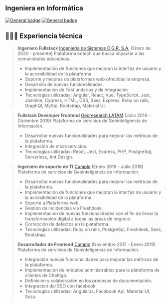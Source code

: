 ## Ingeniera en Informática
 [![General badge](https://img.shields.io/badge/Gmail-D14836?style=for-the-badge&logo=gmail&logoColor=white)](mailto:leiladip33@gmail.com)
 [![General badge](https://img.shields.io/badge/LinkedIn-0077B5?style=for-the-badge&logo=linkedin&logoColor=white)](https://www.linkedin.com/in/leila-deyanira-inagas/)

## 👩🏼‍💻 Experiencia técnica

> **Ingeniero Fullstack** [Ingeniería de Sistemas O.G.R. S.A.](https://www.linkedin.com/company/open-green-road/mycompany/) (Enero de 2020 - presente)
Plataforma edtech que busca impactar a las comunidades educativas.
> - Implementación de funciones que mejoran la interfaz de usuario y la accesibilidad de la plataforma
> - Soporte y mejoras de plataformas web ofrecidas la empresa.
> - Desarrollo de nuevas funcionalidades.
> - Implementación de Test unitarios y de integración
> - Tecnologías utilizadas: Angular, React, Vue, TypeScript, Jest, Jazmine, Cypress, HTML, CSS, Sass, Express, Ruby on rails, GraphQl, MySql, Bootstrap, Material UI.



> **Fullstack Developer Frontend** [Georesearch LATAM](https://www.linkedin.com/company/georesearchlatam/) (Julio 2019 - Diciembre 2019)
Plataforma de servicios de Geointeligencia de Información.
> - Desarrollar nuevas funcionalidades para mejorar las métricas de la plataforma.
> - Integración de microservicios.
> - Tecnologías utilizadas: React, Jest, Express, PHP, PostgreSql, Serverless, Ant Design.


> **Ingeniero de soporte de TI** [Cumplo](https://www.linkedin.com/company/cumplo/) (Enero 2019 - Julio 2019)
Plataforma de servicios de Geointeligencia de Información.
> - Desarrollar nuevas funcionalidades para mejorar las métricas de la plataforma.
> - Implementación de funciones que mejoran la interfaz de usuario y la accesibilidad de la plataforma
> - Soporte a Plataforma web. 
> - Gestión de incidencias vía Freshdesk. 
> - Implementación de nuevas funcionalidades con el fin de llevar la transformación digital a todas las áreas de negocio.
> - Corrección de defectos en la plataforma.
> - Tecnologías utilizadas: Ruby on rails, PostgreSql, Freshdesk, Sass, Bootstrap.

> **Desarrollador de Frontend** [Cumplo](https://www.linkedin.com/company/chattigo_principal/) (Noviembre 2017 - Enero 2019)
Plataforma de servicios de Geointeligencia de Información.
> - Integración nuevas funcionalidades para mejorar las métricas de la plataforma.
> - Implementación de módulos administrables para la plataforma de clientes de Chattigo. 
> - Definición y colaboración en los procesos de documentación. 
> - Integracion del SSO con facebook.
> - Tecnologías utilizadas: AngularJs, Facebook Api, Material UI, Scss.
